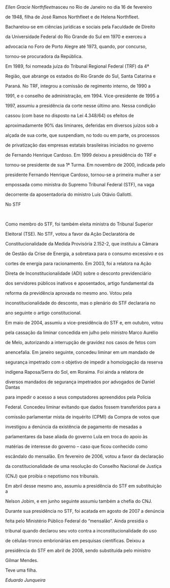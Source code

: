 

 



*Ellen Gracie Northfleet*nasceu no Rio de Janeiro no dia 16 de fevereiro

de 1948, filha de José Ramos Northfleet e de Helena Northfleet.



Bacharelou-se em ciências jurídicas e sociais pela Faculdade de Direito

da Universidade Federal do Rio Grande do Sul em 1970 e exerceu a

advocacia no Foro de Porto Alegre até 1973, quando, por concurso,

tornou-se procuradora da República.



Em 1989, foi nomeada juíza do Tribunal Regional Federal (TRF) da 4ª

Região, que abrange os estados do Rio Grande do Sul, Santa Catarina e

Paraná. No TRF, integrou a comissão de regimento interno, de 1990 a

1991, e o conselho de administração, em 1994. Vice-presidente de 1995 a

1997, assumiu a presidência da corte nesse último ano. Nessa condição

cassou (com base no disposto na Lei 4.348/64) os efeitos de

aproximadamente 90% das liminares, deferidas em diversos juízos sob a

alçada de sua corte, que suspendiam, no todo ou em parte, os processos

de privatização das empresas estatais brasileiras iniciados no governo

de Fernando Henrique Cardoso. Em 1999 deixou a presidência do TRF e

tornou-se presidente de sua 1ª Turma. Em novembro de 2000, indicada pelo

presidente Fernando Henrique Cardoso, tornou-se a primeira mulher a ser

empossada como ministra do Supremo Tribunal Federal (STF), na vaga

decorrente da aposentadoria do ministro Luís Otávio Gallotti.



No STF



 



Como membro do STF, foi também eleita ministra do Tribunal Superior

Eleitoral (TSE). No STF, votou a favor da Ação Declaratória de

Constitucionalidade da Medida Provisória 2.152-2, que instituiu a Câmara

de Gestão da Crise de Energia, a sobretaxa para o consumo excessivo e os

cortes de energia para racionamento. Em 2003, foi a relatora na Ação

Direta de Inconstitucionalidade (ADI) sobre o desconto previdenciário

dos servidores públicos inativos e aposentados, artigo fundamental da

reforma da previdência aprovada no mesmo ano. Votou pela

inconstitucionalidade do desconto, mas o plenário do STF declararia no

ano seguinte o artigo constitucional.



Em maio de 2004, assumiu a vice-presidência do STF e, em outubro, votou

pela cassação da liminar concedida em julho pelo ministro Marco Aurélio

de Melo, autorizando a interrupção de gravidez nos casos de fetos com

anencefalia. Em janeiro seguinte, concedeu liminar em um mandado de

segurança impetrado com o objetivo de impedir a homologação da reserva

indígena Raposa/Serra do Sol, em Roraima. Foi ainda a relatora de

diversos mandados de segurança impetrados por advogados de Daniel Dantas

para impedir o acesso a seus computadores apreendidos pela Polícia

Federal. Concedeu liminar evitando que dados fossem transferidos para a

comissão parlamentar mista de inquérito (CPMI) da Compra de votos que

investigou a denúncia da existência de pagamento de mesadas a

parlamentares da base aliada do governo Lula em troca do apoio às

matérias de interesse do governo – caso que ficou conhecido como

escândalo do mensalão. Em fevereiro de 2006, votou a favor da declaração

da constitucionalidade de uma resolução do Conselho Nacional de Justiça

(CNJ) que proibia o nepotismo nos tribunais.



Em abril desse mesmo ano, assumiu a presidência do STF em substituição a

Nelson Jobim, e em junho seguinte assumiu também a chefia do CNJ.

Durante sua presidência no STF, foi acatada em agosto de 2007 a denúncia

feita pelo Ministério Público Federal do “mensalão”. Ainda presidia o

tribunal quando declarou seu voto contra a inconstitucionalidade do uso

de células-tronco embrionárias em pesquisas científicas. Deixou a

presidência do STF em abril de 2008, sendo substituída pelo ministro

Gilmar Mendes.



Teve uma filha.



*Eduardo Junqueira*



 



